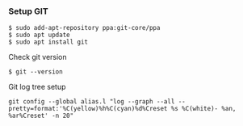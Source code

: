 ### Setup GIT

	$ sudo add-apt-repository ppa:git-core/ppa
	$ sudo apt update
	$ sudo apt install git

Check git version

  	$ git --version
  
Git log tree setup
	
	git config --global alias.l "log --graph --all --pretty=format:'%C(yellow)%h%C(cyan)%d%Creset %s %C(white)- %an, %ar%Creset' -n 20"
